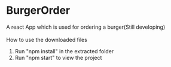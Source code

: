 # BurgerOrder
A react App which is used for ordering a burger(Still developing)<br/>
<br/>
How to use the downloaded files
<br/>
1) Run "npm install" in the extracted folder<br/>
2) Run "npm start" to view the project
